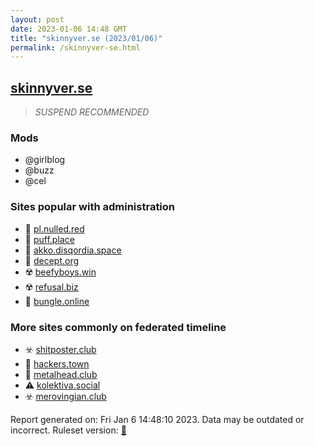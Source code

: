 ```yaml
---
layout: post
date: 2023-01-06 14:48 GMT
title: "skinnyver.se (2023/01/06)"
permalink: /skinnyver-se.html
---
```



## [skinnyver.se](https://skinnyver.se)

> *SUSPEND RECOMMENDED*

### Mods
 * @girlblog
 * @buzz
 * @cel

### Sites popular with administration

* 🐘 [pl.nulled.red](/pl-nulled-red.html)
* 🐘 [puff.place](/puff-place.html)
* 🚫 [akko.disqordia.space](/akko-disqordia-space.html)
* 🐘 [decept.org](/decept-org.html)
* ☢️ [beefyboys.win](/beefyboys-win.html)
* ☢️ [refusal.biz](/refusal-biz.html)
* 🐘 [bungle.online](/bungle-online.html)

### More sites commonly on federated timeline

* ☣️ [shitposter.club](/shitposter-club.html)
* 🐘 [hackers.town](/hackers-town.html)
* 🐘 [metalhead.club](/metalhead-club.html)
* ⚠️ [kolektiva.social](/kolektiva-social.html)
* ☣️ [merovingian.club](/merovingian-club.html)

Report generated on: Fri Jan  6 14:48:10 2023. Data may be outdated or incorrect.
Ruleset version: [🏀](/version-basketball)
